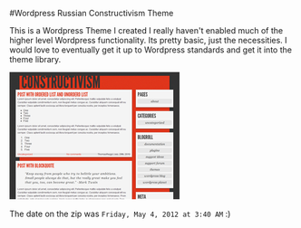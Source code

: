 #Wordpress Russian Constructivism Theme

This is a Wordpress Theme I created I really haven't enabled much of the higher level Wordpress functionality. Its pretty basic, just the necessities. I would love to eventually get it up to Wordpress standards and get it into the theme library.

![Screenshot of theme](./screenshot.png)

The date on the zip was `Friday, May 4, 2012 at 3:40 AM` :)
